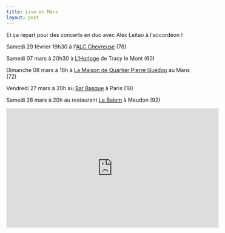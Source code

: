 ```yaml
---
title: Live en Mars
layout: post
---
```

Et ça repart pour des concerts en duo avec Alex Leitao à l'accordéon !

Samedi 29 février 19h30 à l'[ALC Chevreuse](https://www.facebook.com/accueiljeunes.alc) (78)

Samedi 07 mars à 20h30 à [L'Horloge](https://www.facebook.com/events/504013963867823/) de Tracy le Mont (60)

Dimanche 08 mars à 16h à [La Maison de Quartier Pierre Guédou](https://www.facebook.com/events/504013963867823/) au Mans (72)

Vendredi 27 mars à 20h au [Bar Basque](https://www.facebook.com/events/504013963867823/) à Paris (18)

Samedi 28 mars à 20h au restaurant [Le Belem](https://www.facebook.com/events/504013963867823/) à Meudon (92)



<iframe width="560" height="315" src="https://www.youtube.com/embed/8NiBaJ70Db4" frameborder="0" allow="accelerometer; autoplay; encrypted-media; gyroscope; picture-in-picture" allowfullscreen></iframe>
